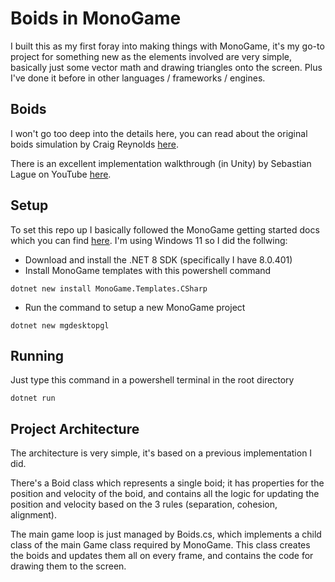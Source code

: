 # Boids in MonoGame

I built this as my first foray into making things with MonoGame, it's my go-to
project for something new as the elements involved are very simple, basically
just some vector math and drawing triangles onto the screen. Plus I've done it
before in other languages / frameworks / engines.

## Boids

I won't go too deep into the details here, you can read about the original boids
simulation by Craig Reynolds [here](https://cs.stanford.edu/people/eroberts/courses/soco/projects/2008-09/modeling-natural-systems/boids.html).

There is an excellent implementation walkthrough (in Unity) by Sebastian Lague
on YouTube [here](https://www.youtube.com/watch?v=bqtqltqcQhw).

## Setup

To set this repo up I basically followed the MonoGame getting started docs which
you can find [here](https://docs.monogame.net/articles/getting_started/index.html). I'm using Windows 11 so I did the follwing:

- Download and install the .NET 8 SDK (specifically I have 8.0.401)
- Install MonoGame templates with this powershell command

`dotnet new install MonoGame.Templates.CSharp`

- Run the command to setup a new MonoGame project

`dotnet new mgdesktopgl`

## Running

Just type this command in a powershell terminal in the root directory

`dotnet run`

## Project Architecture

The architecture is very simple, it's based on a previous implementation I did.

There's a Boid class which represents a single boid; it has properties for the
position and velocity of the boid, and contains all the logic for updating the
position and velocity based on the 3 rules (separation, cohesion, alignment).

The main game loop is just managed by Boids.cs, which implements a child class
of the main Game class required by MonoGame. This class creates the boids and
updates them all on every frame, and contains the code for drawing them to the
screen.
